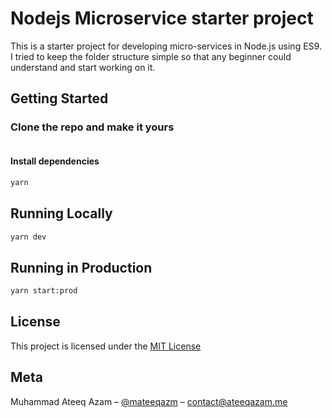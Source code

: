 # Nodejs Microservice starter project

This is a starter project for developing micro-services in Node.js using ES9. I tried to keep the folder structure simple so that any beginner could understand and start working on it.

## Getting Started

### Clone the repo and make it yours

```bash
```

#### Install dependencies

```bash
yarn
```

## Running Locally

```bash
yarn dev
```

## Running in Production

```bash
yarn start:prod
```

## License

This project is licensed under the [MIT License](https://github.com/mateeqazam/nodejs-microservice-boilerplate/blob/main/LICENSE)

## Meta

Muhammad Ateeq Azam – [@mateeqazm](https://twitter.com/mateeqazam) – contact@ateeqazam.me
